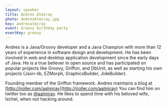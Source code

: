 ```yaml
---
layout: speaker
title: Andres Almiray
photo: AndresAlmiray.jpg
key: andresalmiray
event: Groovy birthday party
eventKey: groovy
---
```


Andres is a Java/Groovy developer and a Java Champion with more than 12 years of experience in software design and development.
He has been involved in web and desktop application development since the early days of Java.
He is a true believer in open source and has participated on popular projects like Groovy, Griffon, and DbUnit, as well as starting his own projects (Json-lib, EZMorph, GraphicsBuilder, JideBuilder).

Founding member of the Griffon framework. Andres maintains a blog at [http://jroller.com/aalmiray](http://jroller.com/aalmiray)
You can find him on twitter too as [@aalmiray](http://twitter.com/aalmiray). He likes to spend time with his beloved wife, Ixchel, when not hacking around.